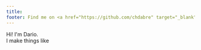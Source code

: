```yaml
---
title:
footer: Find me on <a href="https://github.com/chdabre" target="_blank">GitHub</a>, or get in touch with me through <a href="https://www.linkedin.com/in/dario-breitenstein-397873a6/" target="_blank">LinkedIn</a> or <a href="mailto:contact@imakethings.ch">contact@imakethings.ch</a>
---
```

Hi! I'm Dario.<br/>I make things like
